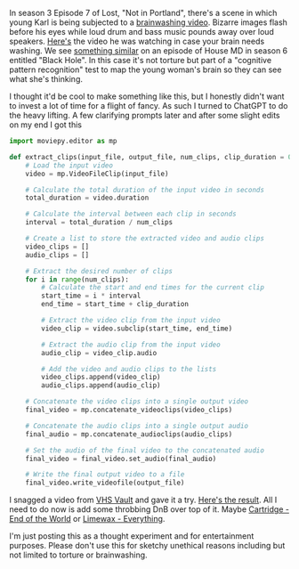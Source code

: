 In season 3 Episode 7 of Lost, "Not in Portland", there's a scene in which young Karl is being subjected to a [brainwashing video](https://youtu.be/W-bVFovGMIU?t=138). Bizarre images flash before his eyes while loud drum and bass music pounds away over loud speakers. [Here's](https://youtu.be/yp024U-sH1A) the video he was watching in case your brain needs washing.
We see [something similar](https://youtu.be/I4xis2xWI5U&t=4m8s) on an episode of House MD in season 6 entitled "Black Hole". In this case it's not torture but part of a "cognitive pattern recognition" test to map the young woman's brain so they can see what she's thinking. 

I thought it'd be cool to make something like this, but I honestly didn't want to invest a lot of time for a flight of fancy. As such I turned to ChatGPT to do the heavy lifting. A few clarifying prompts later and after some slight edits on my end I got this

```Python
import moviepy.editor as mp

def extract_clips(input_file, output_file, num_clips, clip_duration = 0.3):
    # Load the input video
    video = mp.VideoFileClip(input_file)

    # Calculate the total duration of the input video in seconds
    total_duration = video.duration

    # Calculate the interval between each clip in seconds
    interval = total_duration / num_clips

    # Create a list to store the extracted video and audio clips
    video_clips = []
    audio_clips = []

    # Extract the desired number of clips
    for i in range(num_clips):
        # Calculate the start and end times for the current clip
        start_time = i * interval
        end_time = start_time + clip_duration

        # Extract the video clip from the input video
        video_clip = video.subclip(start_time, end_time)

        # Extract the audio clip from the input video
        audio_clip = video_clip.audio

        # Add the video and audio clips to the lists
        video_clips.append(video_clip)
        audio_clips.append(audio_clip)

    # Concatenate the video clips into a single output video
    final_video = mp.concatenate_videoclips(video_clips)

    # Concatenate the audio clips into a single output audio
    final_audio = mp.concatenate_audioclips(audio_clips)

    # Set the audio of the final video to the concatenated audio
    final_video = final_video.set_audio(final_audio)

    # Write the final output video to a file
    final_video.write_videofile(output_file)
```

I snagged a video from [VHS Vault](https://archive.org/details/vhsvault) and gave it a try. [Here's the result](https://youtu.be/5ohxA7YwRAU). All I need to do now is add some throbbing DnB over top of it. Maybe [Cartridge - End of the World](https://youtu.be/e59Mo7AhMhg?t=37) or [Limewax - Everything](https://youtu.be/bwhxKYVDTBU?t=67).

I'm just posting this as a thought experiment and for entertainment purposes. Please don't use this for sketchy unethical reasons including but not limited to torture or brainwashing.